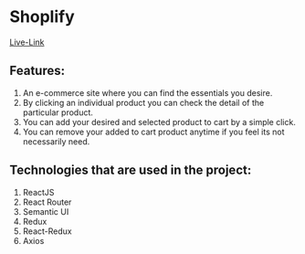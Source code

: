 # Shoplify 

[Live-Link](https://shoplify-6376f.web.app/)

## Features: 
1. An e-commerce site where you can find the essentials you desire.  
2. By clicking an individual product you can check the detail of the particular product.
3. You can add your desired and selected product to cart by a simple click. 
4. You can remove your added to cart product anytime if you feel its not necessarily need. 

## Technologies that are used in the project: 
1. ReactJS
2. React Router 
3. Semantic UI 
4. Redux 
5. React-Redux 
6. Axios 